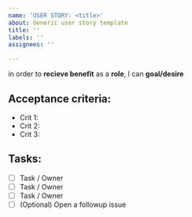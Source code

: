 ```yaml
---
name: 'USER STORY: <title>'
about: Generic user story template
title: ''
labels: ''
assignees: ''

---
```


in order to **recieve benefit** as a **role**, I can **goal/desire**

## Acceptance criteria:

* Crit 1:
* Crit 2:
* Crit 3:

## Tasks:
- [ ] Task / Owner
- [ ] Task / Owner
- [ ] Task / Owner
- [ ] (Optional) Open a followup issue
